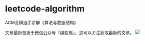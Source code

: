 # leetcode-algorithm
ACM金牌选手讲解《算法与数据结构》

文章最新首发于微信公众号『编程熊』，您可以关注获取最新的文章。
![](https://user-images.githubusercontent.com/87517460/126103343-ae507767-70bf-4731-b364-354831f68a7b.jpg)

